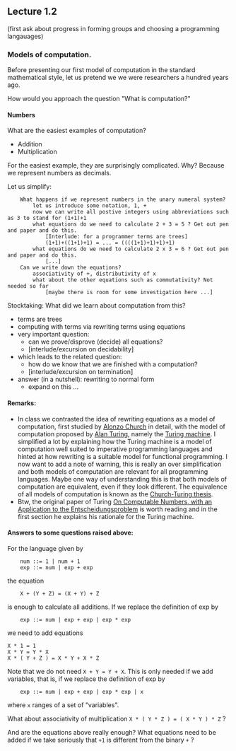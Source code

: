 ## Lecture 1.2

(first ask about progress in forming groups and choosing a programming langauages)

### Models of computation.

Before presenting our first model of computation in the standard mathematical style, let us pretend we we were researchers a hundred years ago.

How would you approach the question
	"What is computation?"

#### Numbers

What are the easiest examples of computation?
- Addition
- Multiplication

For the easiest example, they are surprisingly complicated. Why? Because we represent numbers as decimals. 

Let us simplify:
		
		What happens if we represent numbers in the unary numeral system?
			let us introduce some notation, 1, +
			now we can write all postive integers using abbreviations such as 3 to stand for (1+1)+1
			what equations do we need to calculate 2 + 3 = 5 ? Get out pen and paper and do this.
				[Interlude: for a programmer terms are trees]
				(1+1)+((1+1)+1) = ... = ((((1+1)+1)+1)+1)
			what equations do we need to calculate 2 x 3 = 6 ? Get out pen and paper and do this.
				[...]
		Can we write down the equations?
			associativity of +, distributivity of x
			what about the other equations such as commutativity? Not needed so far
				[maybe there is room for some investigation here ...]

    
Stocktaking: What did we learn about computation from this?
- terms are trees
- computing with terms via rewriting terms using equations
- very important question:
  - can we prove/disprove (decide) all equations?
  - [interlude/excursion on decidability]
- which leads to the related question:
  - how do we know that we are finished with a computation? 
  - [interlude/excursion on termination]
- answer (in a nutshell): rewriting to normal form
  - expand on this ...

#### Remarks:

- In class we contrasted the idea of rewriting equations as a model of computation, first studied by [Alonzo Church](https://en.wikipedia.org/wiki/Alonzo_Church) in detail, with the model of computation proposed by [Alan Turing](https://en.wikipedia.org/wiki/Alan_Turing), namely the [Turing machine](https://en.wikipedia.org/wiki/Turing_machine). I simplified a lot by explaining how the Turing machine is a model of computation well suited to imperative programming languages and hinted at how rewriting is a suitable model for functional programming. I now want to add a note of warning, this is really an over simplification and both models of computation are relevant for all programming languages. Maybe one way of understanding this is that both models of computation are equivalent, even if they look different. The equivalence of all models of computation is known as the [Church-Turing thesis](https://en.wikipedia.org/wiki/Church–Turing_thesis).
- Btw, the original paper of Turing [On Computable Numbers, with an Application to the Entscheidungsproblem](https://londmathsoc.onlinelibrary.wiley.com/doi/epdf/10.1112/plms/s2-42.1.230) is worth reading and in the first section he explains his rationale for the Turing machine.

#### Answers to some questions raised above:

For the language given by

        num ::= 1 | num + 1
        exp ::= num | exp + exp 
 
the equation

        X + (Y + Z) = (X + Y) + Z
        
is enough to calculate all additions. If we replace the definition of exp by 

        exp ::= num | exp + exp | exp * exp

we need to add equations

	X * 1 = 1
	X * Y = Y * X
	X * ( Y + Z ) = X * Y + X * Z

Note that we do not need `X + Y = Y + X`. This is only needed if we add variables, that is, if we replace the definition of exp by 

        exp ::= num | exp + exp | exp * exp | x

where `x` ranges of a set of "variables". 

What about associativity of multiplication `X * ( Y * Z ) = ( X * Y ) * Z` ?

And are the equations above really enough? What equations need to be added if we take seriously that `+1` is different from the binary `+` ?
